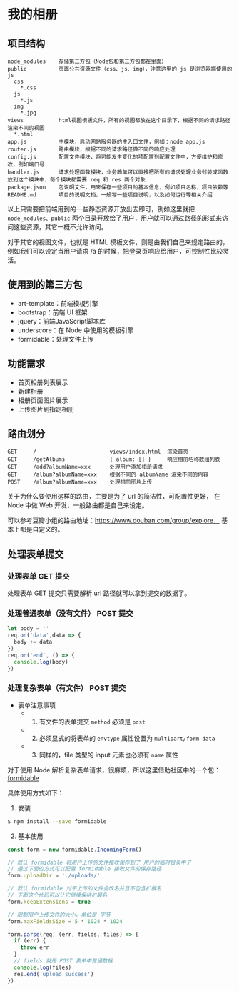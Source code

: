 # 我的相册

## 项目结构

```
node_modules    存储第三方包（Node包和第三方包都在里面）
public          页面公共资源文件（css、js、img），注意这里的 js 是浏览器端使用的 js
  css           
    *.css
  js
    *.js
  img
    *.jpg
views           html视图模板文件，所有的视图都放在这个目录下，根据不同的请求路径渲染不同的视图
  *.html
app.js          主模块，启动网站服务器的主入口文件，例如：node app.js
router.js       路由模块，根据不同的请求路径做不同的响应处理
config.js       配置文件模块，将可能发生变化的项配置到配置文件中，方便维护和修改，例如端口号
handler.js      请求处理函数模块，业务简单可以直接把所有的请求处理业务封装成函数放到这个模块中，每个模块都需要 req 和 res 两个对象
package.json    包说明文件，用来保存一些项目的基本信息，例如项目名称，项目依赖等
README.md       项目的说明文档，一般写一些项目说明，以及如何运行等相关介绍
```

以上只需要把前端用到的一些静态资源开放出去即可，例如这里就把 `node_modules、public`
两个目录开放给了用户，用户就可以通过路径的形式来访问这些资源，其它一概不允许访问。

对于其它的视图文件，也就是 HTML 模板文件，则是由我们自己来规定路由的，
例如我们可以设定当用户请求 /a 的时候，把登录页响应给用户，可控制性比较灵活。

## 使用到的第三方包

- art-template：前端模板引擎
- bootstrap：前端 UI 框架
- jquery：前端JavaScript脚本库
- underscore：在 Node 中使用的模板引擎
- formidable：处理文件上传

## 功能需求

- 首页相册列表展示
- 新建相册
- 相册页面图片展示
- 上传图片到指定相册

## 路由划分

```
GET     /                       views/index.html  渲染首页
GET     /getAlbums              { album: [] }     响应相册名称数组列表
GET     /add?albumName=xxx      处理用户添加相册请求
GET     /album?albumName=xxx    根据不同的 albumName 渲染不同的内容
POST    /album?albumName=xxx    处理相册图片上传
```

关于为什么要使用这样的路由，主要是为了 url 的简洁性，可配置性更好，
在 Node 中做 Web 开发，一般路由都是自己来设定。

可以参考豆瓣小组的路由地址：https://www.douban.com/group/explore，
基本上都是自定义的。

## 处理表单提交

### 处理表单 GET 提交

处理表单 GET 提交只需要解析 url 路径就可以拿到提交的数据了。

### 处理普通表单（没有文件） POST 提交

```js
let body = ''
req.on('data',data => {
  body += data
})
req.on('end', () => {
  console.log(body)
})
```

### 处理复杂表单（有文件） POST 提交

- 表单注意事项
  + 1. 有文件的表单提交 `method` 必须是 `post`
  + 2. 必须显式的将表单的 `envtype` 属性设置为 `multipart/form-data`
  + 3. 同样的，file 类型的 input 元素也必须有 `name` 属性

对于使用 Node 解析复杂表单请求，很麻烦，所以这里借助社区中的一个包：
[formidable](https://www.npmjs.com/package/formidable)

具体使用方式如下：

1. 安装

```bash
$ npm install --save formidable
```

2. 基本使用

```js
const form = new formidable.IncomingForm()

// 默认 formidable 将用户上传的文件接收保存到了 用户的临时目录中了
// 通过下面的方式可以配置 formidable 接收文件的保存路径
form.uploadDir = './uploads/'

// 默认 formidable 对于上传的文件会改名并且不包含扩展名
// 下面这个代码可以让它继续保持扩展名
form.keepExtensions = true

// 限制用户上传文件的大小，单位是 字节
form.maxFieldsSize = 5 * 1024 * 1024

form.parse(req, (err, fields, files) => {
  if (err) {
    throw err
  }
  // fields 就是 POST 表单中普通数据
  console.log(files)
  res.end('upload success')
})
```
